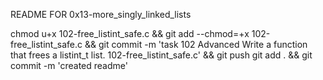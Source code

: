 README FOR 0x13-more_singly_linked_lists

chmod u+x 102-free_listint_safe.c && git add --chmod=+x 102-free_listint_safe.c && git commit -m 'task 102 Advanced 
Write a function that frees a listint_t list. 102-free_listint_safe.c' && git push
git add . && git commit -m 'created readme'